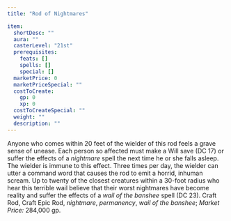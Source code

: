 ```yaml
---
title: "Rod of Nightmares"

item:
  shortDesc: ""
  aura: ""
  casterLevel: "21st"
  prerequisites:
    feats: []
    spells: []
    special: []
  marketPrice: 0
  marketPriceSpecial: ""
  costToCreate:
    gp: 0
    xp: 0
  costToCreateSpecial: ""
  weight: ""
  description: ""
---
```

Anyone who comes within 20 feet of the wielder of this rod feels a grave sense of unease. Each person so affected must make a Will save (DC 17) or suffer the effects of a _nightmare_ spell the next time he or she falls asleep. The wielder is immune to this effect. Three times per day, the wielder can utter a command word that causes the rod to emit a horrid, inhuman scream. Up to twenty of the closest creatures within a 30-foot radius who hear this terrible wail believe that their worst nightmares have become reality and suffer the effects of a _wail of the banshee_ spell (DC 23).
Craft Rod, Craft Epic Rod, _nightmare_, _permanency_, _wail of the banshee_; _Market Price:_ 284,000 gp.

